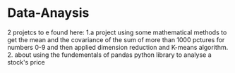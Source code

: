 # Data-Anaysis
2 projetcs to e found here:
1.a project using some mathematical methods to get the mean and the covariance of the sum of more than 1000 pctures for numbers 0-9 and then applied  dimension reduction and K-means algorithm.
2. about using the fundementals of pandas python library to analyse a stock's price   
